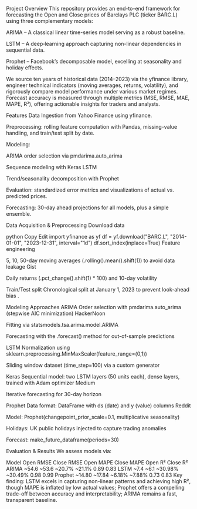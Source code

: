 Project Overview
This repository provides an end-to-end framework for forecasting the Open and Close prices of Barclays PLC (ticker BARC.L) using three complementary models:

ARIMA – A classical linear time-series model serving as a robust baseline.

LSTM – A deep‐learning approach capturing non-linear dependencies in sequential data.

Prophet – Facebook’s decomposable model, excelling at seasonality and holiday effects.

We source ten years of historical data (2014–2023) via the yfinance library, engineer technical indicators (moving averages, returns, volatility), and rigorously compare model performance under various market regimes. Forecast accuracy is measured through multiple metrics (MSE, RMSE, MAE, MAPE, R²), offering actionable insights for traders and analysts.

Features
Data Ingestion from Yahoo Finance using yfinance.

Preprocessing: rolling feature computation with Pandas, missing-value handling, and train/test split by date.

Modeling:

ARIMA order selection via pmdarima.auto_arima

Sequence modeling with Keras LSTM

Trend/seasonality decomposition with Prophet

Evaluation: standardized error metrics and visualizations of actual vs. predicted prices.

Forecasting: 30-day ahead projections for all models, plus a simple ensemble.

Data Acquisition & Preprocessing
Download data

python
Copy
Edit
import yfinance as yf
df = yf.download("BARC.L", "2014-01-01", "2023-12-31", interval="1d")
df.sort_index(inplace=True)
Feature engineering

5, 10, 50-day moving averages (.rolling().mean().shift(1)) to avoid data leakage 
Gist

Daily returns (.pct_change().shift(1) * 100) and 10-day volatility

Train/Test split
Chronological split at January 1, 2023 to prevent look-ahead bias .

Modeling Approaches
ARIMA
Order selection with pmdarima.auto_arima (stepwise AIC minimization) 
HackerNoon

Fitting via statsmodels.tsa.arima.model.ARIMA

Forecasting with the .forecast() method for out-of-sample predictions

LSTM
Normalization using sklearn.preprocessing.MinMaxScaler(feature_range=(0,1))

Sliding window dataset (time_step=100) via a custom generator

Keras Sequential model: two LSTM layers (50 units each), dense layers, trained with Adam optimizer 
Medium

Iterative forecasting for 30-day horizon

Prophet
Data format: DataFrame with ds (date) and y (value) columns 
Reddit

Model: Prophet(changepoint_prior_scale=0.1, multiplicative seasonality)

Holidays: UK public holidays injected to capture trading anomalies

Forecast: make_future_dataframe(periods=30)

Evaluation & Results
We assess models via:


Model	Open RMSE	Close RMSE	Open MAPE	Close MAPE	Open R²	Close R²
ARIMA	~54.6	~53.6	~20.7%	~21.1%	0.89	0.83
LSTM	~7.4	~6.1	~30.98%	~30.49%	0.98	0.99
Prophet	~14.80	~17.84	~6.18%	~7.88%	0.73	0.83
Key finding: LSTM excels in capturing non-linear patterns and achieving high R², though MAPE is inflated by low actual values; Prophet offers a compelling trade-off between accuracy and interpretability; ARIMA remains a fast, transparent baseline.


